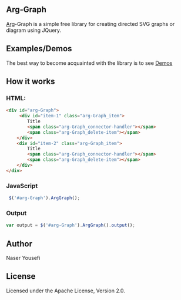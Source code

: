 ## Arg-Graph

[Arg](https://en.wikipedia.org/wiki/Arg_e_Bam)-Graph is a simple free library for creating directed SVG graphs or diagram using JQuery.

## Examples/Demos
The best way to become acquainted with the library is to see [Demos](https://n-yousefi.github.io/Arg-Graph/Demo/Example1.html)

## How it works
### HTML:
```html
<div id="arg-Graph">
     <div id="item-1" class="arg-Graph_item">
        Title
        <span class="arg-Graph_connector-handler"></span>
        <span class="arg-Graph_delete-item"></span>
    </div>
    <div id="item-2" class="arg-Graph_item">
        Title
        <span class="arg-Graph_connector-handler"></span>
        <span class="arg-Graph_delete-item"></span>
    </div>
</div>
```
### JavaScript
```javascript
 $('#arg-Graph').ArgGraph();
```

### Output
```javascript
var output = $('#arg-Graph').ArgGraph().output();
```


## Author
Naser Yousefi
     
 ## License
Licensed under the Apache License, Version 2.0.
